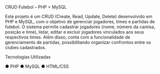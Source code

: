 CRUD Futebol – PHP + MySQL

Este projeto é um CRUD (Create, Read, Update, Delete) desenvolvido em PHP e MySQL, com o objetivo de gerenciar jogadores, times e partidas de futebol.
O sistema permite cadastrar jogadores (nome, número da camisa, posição e time), listar, editar e excluir jogadores vinculados aos seus respectivos times.
Além disso, conta com a funcionalidade de gerenciamento de partidas, possibilitando organizar confrontos entre os clubes cadastrados.

Tecnologias Utilizadas

● PHP
● MySQL 
● HTML/CSS 
